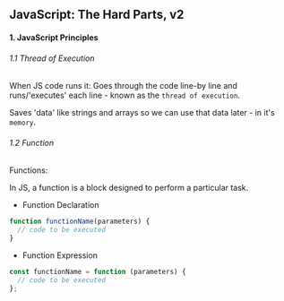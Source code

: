 <h2>JavaScript: The Hard Parts, v2</h2>

<h4>1. JavaScript Principles</h4>

<h6>1.1 Thread of Execution</h6>

When JS code runs it:
Goes through the code line-by line and runs/'executes' each line - known as the `thread of execution`.

Saves 'data' like strings and arrays so we can use that data later - in it's `memory`.

<h6>1.2 Function</h6>

Functions:

In JS, a function is a block designed to perform a particular task.

- Function Declaration

```js
function functionName(parameters) {
  // code to be executed
}
```

- Function Expression

```js
const functionName = function (parameters) {
  // code to be executed
};
```
